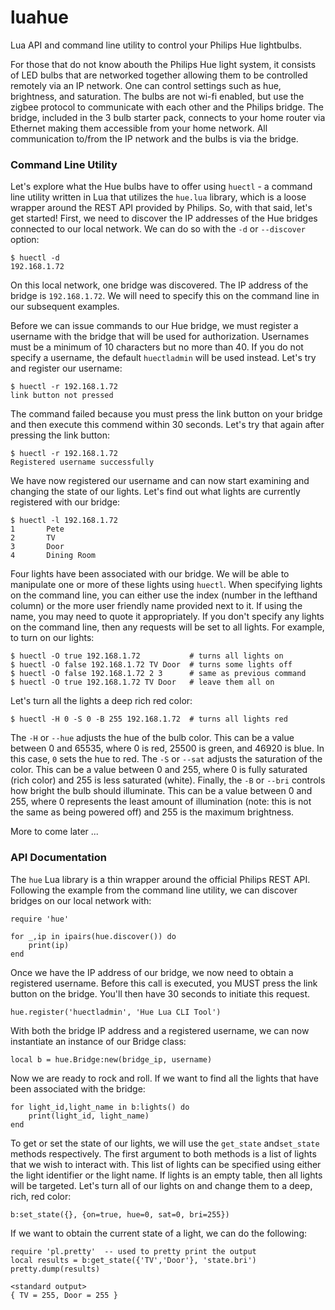 luahue
======

Lua API and command line utility to control your Philips Hue lightbulbs.

For those that do not know abouth the Philips Hue light system, it consists of LED 
bulbs that are networked together allowing them to be controlled remotely via an IP
network. One can control settings such as hue, brightness, and saturation. The bulbs
are not wi-fi enabled, but use the zigbee protocol to communicate with each other 
and the Philips bridge. The bridge, included in the 3 bulb starter pack, connects
to your home router via Ethernet making them accessible from your home network. All
communication to/from the IP network and the bulbs is via the bridge.

### Command Line Utility

Let's explore what the Hue bulbs have to offer using `huectl` - a command line
utility written in Lua that utilizes the `hue.lua` library, which is a loose
wrapper around the REST API provided by Philips. So, with that said, let's get
started! First, we need to discover the IP addresses of the Hue bridges
connected to our local network. We can do so with the `-d` or `--discover` 
option:

```
$ huectl -d
192.168.1.72
```

On this local network, one bridge was discovered. The IP address of the bridge
is `192.168.1.72`. We will need to specify this on the command line in our 
subsequent examples.

Before we can issue commands to our Hue bridge, we must register a username 
with the bridge that will be used for authorization. Usernames must be
a minimum of 10 characters but no more than 40. If you do not specify
a username, the default `huectladmin` will be used instead. Let's try
and register our username:

```
$ huectl -r 192.168.1.72
link button not pressed
```

The command failed because you must press the link button on your
bridge and then execute this commend within 30 seconds. Let's try that
again after pressing the link button:

```
$ huectl -r 192.168.1.72
Registered username successfully
```

We have now registered our username and can now start examining and
changing the state of our lights. Let's find out what lights are
currently registered with our bridge:

```
$ huectl -l 192.168.1.72
1       Pete
2       TV
3       Door
4       Dining Room
```

Four lights have been associated with our bridge. We will be able to
manipulate one or more of these lights using `huectl`. When specifying
lights on the command line, you can either use the index (number in
the lefthand column) or the more user friendly name provided next to
it. If using the name, you may need to quote it appropriately. If you
don't specify any lights on the command line, then any requests will
be set to all lights. For example, to turn on our lights:

```
$ huectl -O true 192.168.1.72           # turns all lights on
$ huectl -O false 192.168.1.72 TV Door  # turns some lights off
$ huectl -O false 192.168.1.72 2 3      # same as previous command 
$ huectl -O true 192.168.1.72 TV Door   # leave them all on
```

Let's turn all the lights a deep rich red color:

```
$ huectl -H 0 -S 0 -B 255 192.168.1.72  # turns all lights red
```

The `-H` or `--hue` adjusts the hue of the bulb color. This can be a 
value between 0 and 65535, where 0 is red, 25500 is green, and 46920
is blue. In this case, `0` sets the hue to red. The `-S` or `--sat`
adjusts the saturation of the color. This can be a value between 0
and 255, where 0 is fully saturated (rich color) and 255 is less 
saturated (white). Finally, the `-B` or `--bri` controls how bright
the bulb should illuminate. This can be a value between 0 and 255,
where 0 represents the least amount of illumination (note: this is
not the same as being powered off) and 255 is the maximum brightness.

More to come later ...

### API Documentation

The `hue` Lua library is a thin wrapper around the official Philips
REST API. Following the example from the command line utility, we
can discover bridges on our local network with:

```
require 'hue'

for _,ip in ipairs(hue.discover()) do
    print(ip)
end
```

Once we have the IP address of our bridge, we now need to obtain a
registered username. Before this call is executed, you MUST press the
link button on the bridge. You'll then have 30 seconds to initiate
this request.

```
hue.register('huectladmin', 'Hue Lua CLI Tool')
```

With both the bridge IP address and a registered username, we can 
now instantiate an instance of our Bridge class:

```
local b = hue.Bridge:new(bridge_ip, username)
```

Now we are ready to rock and roll. If we want to find all the lights
that have been associated with the bridge:

```
for light_id,light_name in b:lights() do
    print(light_id, light_name)
end
```

To get or set the state of our lights, we will use the `get_state`
and`set_state` methods respectively. The first argument to both 
methods is a list of lights that we wish to interact with. This 
list of lights can be specified using either the light identifier
or the light name. If lights is an empty table, then all lights
will be targeted. Let's turn all of our lights on and change them
to a deep, rich, red color:

```
b:set_state({}, {on=true, hue=0, sat=0, bri=255})
```

If we want to obtain the current state of a light, we can do the
following:

```
require 'pl.pretty'  -- used to pretty print the output
local results = b:get_state({'TV','Door'}, 'state.bri')
pretty.dump(results)

<standard output>
{ TV = 255, Door = 255 }
```
